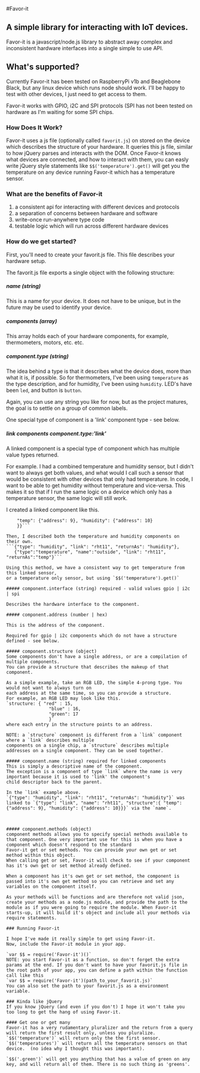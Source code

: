 #Favor-it
## A simple library for interacting with IoT devices.

Favor-it is a javascript/node.js library to abstract away complex and inconsistent hardware interfaces into a single simple to use API.

## What's supported?
Currently Favor-it has been tested on RaspberryPi v1b and Beaglebone Black, 
but any linux device which runs node should work. I'll be happy to test with other devices,
I just need to get access to them.
 
Favor-it works with GPIO, i2C and SPI protocols (SPI has not been tested on hardware as I'm waiting for some SPI chips.

### How Does It Work?

Favor-it uses a js file (optionally called `favorit.js`) on stored on the device which describes the structure of your hardware.
It queries this js file, similar to how jQuery parses and interacts with the DOM. 
Once Favor-it knows what devices are connected, and how to interact with them, 
you can easly write jQuery style statements like `$$('temperature').get()`
 will get you the temperature on any device running Favor-it which has a temperature sensor. 

### What are the benefits of Favor-it 
1) a consistent api for interacting with different devices and protocols
2) a separation of concerns between hardware and software
3) write-once run-anywhere type code
4) testable logic which will run across different hardware devices

### How do we get started?

First, you'll need to create your favorit.js file. 
This file describes your hardware setup. 


The favorit.js file exports a single object with the following structure:

##### name (string)
This is a name for your device. 
It does not have to be unique, but in the future may be used to identify your device.

##### components (array)
This array holds each of your hardware components, 
for example, thermometers, motors, etc. etc. 

##### component.type (string)
The idea behind a type is that it describes what the 
device does, more than what it is, if possible. 
So for thermometers, I've been using `temperature` as the 
type description, and for humidity, I've been using `humidity`. 
LED's have been `led`, and button is `button`. 

Again, you can use any string you like for now, but
as the project matures, the goal is to settle on a group
of common labels. 

One special type of component is a 'link' component type - see below.

##### link components component.type:'link'
A linked component is a special type of component 
which has multiple value types returned.
 
For example. I had a combined temperature and humidity sensor, but I didn't want to always get both values, and what would I call such a sensor that would be consistent with other devices that only had temperature. 
In code, I want to be able to get humidity without temperature and vice-versa. 
This makes it so that if I run the same logic on a device which only has a temperature sensor, the same logic
will still work.

I created a linked component like this. 

```{"type": "link", "name": "rht11", "structure":{ 
	"temp": {"address": 9}, "humidity": {"address": 10}
	}}```

Then, I described both the temperature and humidity components on their own.
```{"type": "humidity", "link": "rht11", "returnAs": "humidity"},
   {"type":"temperature", "name":"outside", "link": "rht11", "returnAs":"temp"}```
                    
Using this method, we have a consistent way to get temperature from this linked sensor, 
or a temperature only sensor, but using `$$('temperature').get()`

##### component.interface (string) required - valid values gpio | i2c | spi

Describes the hardware interface to the component. 

##### component.address (number | hex) 

This is the address of the component.

Required for gpio | i2c components which do not have a structure defined - see below.

##### component.structure (object)
Some components don't have a single address, or are a compilation of multiple components. 
You can provide a structure that describes the makeup of that component. 

As a simple example, take an RGB LED, the simple 4-prong type. You would not want to always turn on 
each address at the same time, so you can provide a structure. 
For example, an RGB LED may look like this. 
`structure: { "red" : 15,
                "blue" : 16,
                "green": 17
                }` 
where each entry in the structure points to an address.  
               
NOTE: a `structure` component is different from a `link` component where a `link` describes multiple
components on a single chip, a `structure` describes multiple addresses on a single component. They can be used together.

##### component.name (string) required for linked components
This is simply a descriptive name of the component. 
The exception is a component of type `link` where the name is very important because it is used to 'link' the component's
child descriptor back to the parent.

In the `link` example above.
`{"type": "humidity", "link": "rht11", "returnAs": "humidity"}` was linked to `{"type": "link", "name": "rht11", "structure":{ "temp": {"address": 9}, "humidity": {"address": 10}}}` via the `name`.

  

##### component.methods (object)
component methods allows you to specify special methods available to that component. One very important use for this is when you have a component which doesn't respond to the standard 
Favor-it get or set methods. You can provide your own get or set method within this object. 
When calling get or set, Favor-it will check to see if your component has it's own get or set method already defined.

When a component has it's own get or set method, the component is passed into it's own get method so you can retrieve and set any variables on the component itself. 

As your methods will be functions and are therefore not valid json, create your methods as a node.js module, and provide the path to the module as if you were going to require the module. When Favor-it starts-up, it will build it's object and include all your methods via require statements.  

### Running Favor-it

I hope I've made it really simple to get using Favor-it.
Now, include the Favor-it module in your app. 

`var $$ = require('Favor-it')()`
NOTE: you start Favor-it as a function, so don't forget the extra params at the end. If you don't want to have your favorit.js file in the root path of your app, you can define a path within the function call like this
`var $$ = require('Favor-it')(path_to_your_favorit.js)`
You can also set the path to your favorit.js as a environment variable.

### Kinda like jQuery
If you know jQuery (and even if you don't) I hope it won't take you too long to get the hang of using Favor-it.

#### Get one or get many
Favor-it has a very rudamentary pluralizer and the return from a query will return the first result only, unless you pluralize. 
`$$('temperature')` will return only the the first sensor. 
`$$('temperatures')` will return all the temperature sensors on that device.  (no idea why I thought this was important). 

`$$('.green')` will get you anything that has a value of green on any key, and will return all of them. There is no such thing as 'greens'. 



